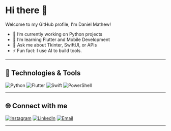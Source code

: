 # Hi there 👋

Welcome to my GitHub profile, I'm Daniel Mathew!

- 🔭 I’m currently working on Python projects
- 🌱 I’m learning Flutter and Mobile Development
- 💬 Ask me about Tkinter, SwiftUI, or APIs
- ⚡ Fun fact: I use AI to build tools.

---

## 🔧 Technologies & Tools

![Python](https://img.shields.io/badge/-Python-05122A?style=flat&logo=python)
![Flutter](https://img.shields.io/badge/-Flutter-05122A?style=flat&logo=flutter)
![Swift](https://img.shields.io/badge/-Swift-05122A?style=flat&logo=swift)
![PowerShell](https://img.shields.io/badge/-PowerShell-05122A?style=flat&logo=powershell)

---

## 🌐 Connect with me

<p align="left">
<a href="https://www.instagram.com/danielmathew" target="_blank"><img src="https://img.shields.io/badge/Instagram-%23E4405F.svg?style=flat&logo=instagram&logoColor=white" alt="Instagram" /></a>
<a href="https://www.linkedin.com/in/danielmathew/" target="_blank"><img src="https://img.shields.io/badge/LinkedIn-%230077B5.svg?style=flat&logo=linkedin&logoColor=white" alt="LinkedIn" /></a>
<a href="mailto:mail@danielmathew.com" target="_blank"><img src="https://img.shields.io/badge/Email-D14836?style=flat&logo=gmail&logoColor=white" alt="Email" /></a>
</p>

---
